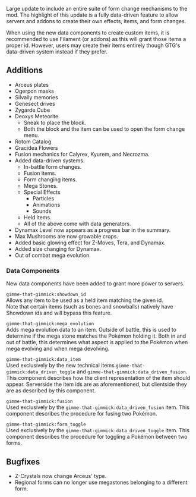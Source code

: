 Large update to include an entire suite of form change mechanisms to the mod. The highlight of this update is a
fully data-driven feature to allow servers and addons to create their own effects, items, and form changes.

When using the new data components to create custom items, it is recommended to use Filament (or addons) as this will grant those items a proper id.
However, users may create their items entirely though GTG's data-driven system instead if they prefer.

## Additions
- Arceus plates
- Ogerpon masks
- Silvally memories
- Genesect drives
- Zygarde Cube
- Deoxys Meteorite
  - Sneak to place the block.
  - Both the block and the item can be used to open the form change menu.
- Rotom Catalog
- Gracidea Flowers
- Fusion mechanics for Calyrex, Kyurem, and Necrozma.
- Added data-driven systems.
  - In-battle form changes.
  - Fusion items.
  - Form changing items.
  - Mega Stones.
  - Special Effects
    - Particles
    - Animations
    - Sounds
  - Held items.
  - All of the above come with data generators.
- Dynamax Level now appears as a progress bar in the summary.
- Max Mushrooms are now growable crops.
- Added basic glowing effect for Z-Moves, Tera, and Dynamax.
- Added size changing for Dynamax.
- Out of combat mega evolution.

### Data Components
New data components have been added to grant more power to servers.

`gimme-that-gimmick:showdown_id`  
Allows any item to be used as a held item matching the given id.  
Note that certain items (such as bones and snowballs) natively have Showdown ids and will bypass this feature.

`gimme-that-gimmick:mega_evolution`  
Adds mega evolution data to an item. Outside of battle, this is used to determine if the mega stone matches the Pokémon holding it.
Both in and out of battle, this determines what aspect is applied to the Pokémon when mega evolving and when mega devolving.

`gimme-that-gimmick:data_item`  
Used exclusively by the new technical items `gimme-that-gimmick:data_driven_toggle` and `gimme-that-gimmick:data_driven_fusion`.
This component describes how the client representation of the item should appear. Serverside the item ids are as aforementioned,
but clientside they are as described by this component.

`gimme-that-gimmick:fusion`  
Used exclusively by the `gimme-that-gimmick:data_driven_fusion` item. This component describes the procedure for fusing two Pokémon.

`gimme-that-gimmick:form_toggle`  
Used exclusively by the `gimme-that-gimmick:data_driven_toggle` item. This component describes the procedure for toggling a Pokémon between two forms.

## Bugfixes
- Z-Crystals now change Arceus' type.
- Regional forms can no longer use megastones belonging to a different form.